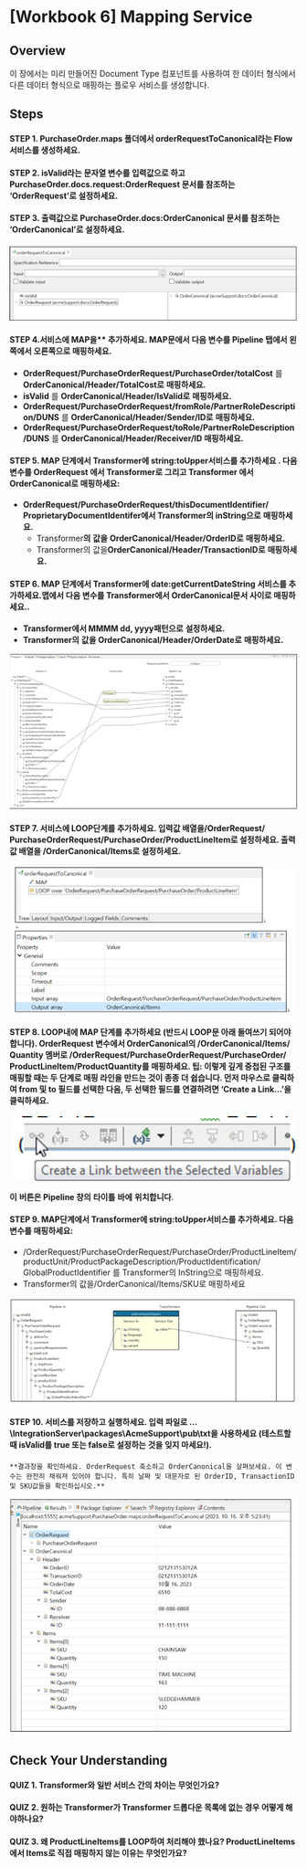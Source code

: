 # [Workbook 6] Mapping Service

## Overview

이 장에서는 미리 만들어진 Document Type 컴포넌트를 사용하여 한 데이터 형식에서 다른 데이터 형식으로 매핑하는 플로우 서비스를 생성합니다.


## Steps

#### STEP 1.  PurchaseOrder.maps 폴더에서 orderRequestToCanonical라는 Flow 서비스를 생성하세요. 

#### STEP 2. **isValid라는** **문자열** **변수를** **입력값으로** **하고** **PurchaseOrder.docs.request:OrderRequest** 문서를 참조하는 ‘**OrderRequest’로** **설정하세요**.
#### STEP 3. 출력값으로 **PurchaseOrder.docs:OrderCanonical 문서를** **참조하는 ‘OrderCanonical’로** **설정하세요**.

![Untitled](%5BWorkbook%206%5D%20Mapping%20Service%20515462f4d3da435293d124ff1de7bb73/Untitled.png)


#### STEP 4.서비스에 MAP을** **추가하세요. MAP문에서** **다음** **변수를 Pipeline 탭에서** **왼쪽에서** **오른쪽으로** **매핑하세요.**
- **OrderRequest/PurchaseOrderRequest/PurchaseOrder/totalCost** 를 **OrderCanonical/Header/TotalCost로** **매핑하세요.**
- **isValid** 를 **OrderCanonical/Header/IsValid로** **매핑하세요.**
- **OrderRequest/PurchaseOrderRequest/fromRole/PartnerRoleDescription/DUNS** 를 **OrderCanonical/Header/Sender/ID로** **매핑하세요.**
- **OrderRequest/PurchaseOrderRequest/toRole/PartnerRoleDescription/DUNS** 를 **OrderCanonical/Header/Receiver/ID 매핑하세요.**

#### STEP 5.  **MAP 단계에서** **Transformer에** **string:toUpper서비스를** **추가하세요 . 다음** **변수를** **OrderRequest 에서 Transformer로** **그리고 Transformer 에서OrderCanonical로** **매핑하세요:**

- **OrderRequest/‌PurchaseOrderRequest/‌thisDocumentIdentifier/‌ProprietaryDocumentIdentifer에서 Transformer의 inString으로** **매핑하세요.**
    - Transformer**의** **값을** **OrderCanonical/‌Header/‌OrderID로** **매핑하세요.**
    - Transformer의 값을**OrderCanonical/‌Header/‌TransactionID로** **매핑하세요.**

#### STEP 6. **MAP 단계에서 Transformer에** **date:getCurrentDateString 서비스를** **추가하세요.맵에서** **다음** **변수를 Transformer에서 OrderCanonical문서** **사이로** **매핑하세요.**.
- **Transformer에서 MMMM dd, yyyy패턴으로** **설정하세요.**
- **Transformer의** **값을 OrderCanonical/‌Header/‌OrderDate로** **매핑하세요.**

![Untitled](%5BWorkbook%206%5D%20Mapping%20Service%20515462f4d3da435293d124ff1de7bb73/Untitled%201.png)

#### STEP 7. 서비스에 **LOOP**단계를 추가하세요. 입력값 배열을/**OrderRequest/‌PurchaseOrderRequest/‌PurchaseOrder/‌ProductLineItem로 설정하세요**. 출력값 배열을 /**OrderCanonical/‌Items로 설정하세요.**   

![Untitled](%5BWorkbook%206%5D%20Mapping%20Service%20515462f4d3da435293d124ff1de7bb73/Untitled%202.png)

#### STEP 8. **LOOP내에 MAP 단계를 추가하세요 (반드시 LOOP문 아래 들여쓰기 되어야 합니다). OrderRequest 변수에서 OrderCanonical의 /OrderCanonical/‌Items/‌Quantity 멤버로 /OrderRequest/‌PurchaseOrderRequest/‌PurchaseOrder/‌ProductLineItem/‌ProductQuantity를 매핑하세요.  팁: 이렇게 깊게 중첩된 구조를 매핑할 때는 두 단계로 매핑 라인을 만드는 것이 종종 더 쉽습니다. 먼저 마우스로 클릭하여 from 및 to 필드를 선택한 다음, 두 선택한 필드를 연결하려면 ‘Create a Link...’을 클릭하세요.**

![ **이** **버튼은 Pipeline 창의** **타이틀** **바에** **위치합니다**.](%5BWorkbook%206%5D%20Mapping%20Service%20515462f4d3da435293d124ff1de7bb73/e5a43352-d551-4200-8212-24d0cbd28aee.png)

 **이** **버튼은 Pipeline 창의** **타이틀** **바에** **위치합니다**.

#### STEP 9. **MAP단계에서 Transformer에 string:toUpper서비스를** **추가하세요. 다음** **변수를** **매핑하세요:**
    
- /OrderRequest/‌PurchaseOrderRequest/‌PurchaseOrder/‌ProductLineItem/‌productUnit/‌ProductPackageDescription/‌ProductIdentification/‌GlobalProductIdentifier 를 Transformer의 InString으로 매핑하세요.
- Transformer의 값을/OrderCanonical/‌Items/‌SKU로 매핑하세요
    
![Untitled](%5BWorkbook%206%5D%20Mapping%20Service%20515462f4d3da435293d124ff1de7bb73/Untitled%203.png)
    
#### STEP 10. **서비스를** **저장하고** **실행하세요. 입력** **파일로** **…\IntegrationServer\‌packages\‌AcmeSupport\‌pub\‌txt을** **사용하세요 (테스트할** **때 isValid를 true 또는 false로** **설정하는** **것을** **잊지** **마세요!**).
    
    **결과창을 확인하세요. OrderRequest 축소하고 OrderCanonical을 살펴보세요. 이 변수는 완전히 채워져 있어야 합니다. 특히 날짜 및 대문자로 된 OrderID, TransactionID 및 SKU값들을 확인하십시오.**
    
![Untitled](%5BWorkbook%206%5D%20Mapping%20Service%20515462f4d3da435293d124ff1de7bb73/Untitled%204.png)
    

## Check Your Understanding

#### QUIZ 1. Transformer와 일반 서비스 간의 차이는 무엇인가요?
#### QUIZ 2. 원하는 Transformer가 Transformer 드롭다운 목록에 없는 경우 어떻게 해야하나요?
#### QUIZ 3. 왜 ProductLineItems를 LOOP하여 처리해야 했나요? ProductLineItems에서 Items로 직접 매핑하지 않는 이유는 무엇인가요?
